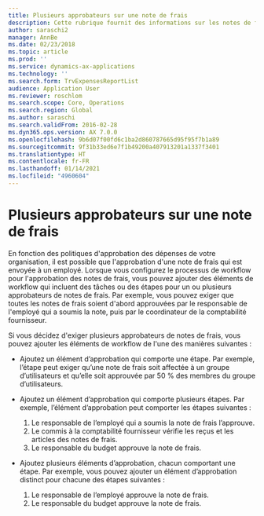 ```yaml
---
title: Plusieurs approbateurs sur une note de frais
description: Cette rubrique fournit des informations sur les notes de frais qui nécessitent l'approbation de plusieurs personnes.
author: saraschi2
manager: AnnBe
ms.date: 02/23/2018
ms.topic: article
ms.prod: ''
ms.service: dynamics-ax-applications
ms.technology: ''
ms.search.form: TrvExpensesReportList
audience: Application User
ms.reviewer: roschlom
ms.search.scope: Core, Operations
ms.search.region: Global
ms.author: saraschi
ms.search.validFrom: 2016-02-28
ms.dyn365.ops.version: AX 7.0.0
ms.openlocfilehash: 9b6d07f00fd6c1ba2d860787665d95f95f7b1a89
ms.sourcegitcommit: 9f31b33ed6e7f1b49200a407913201a1337f3401
ms.translationtype: HT
ms.contentlocale: fr-FR
ms.lasthandoff: 01/14/2021
ms.locfileid: "4960604"
---
```

# <a name="multiple-approvers-on-an-expense-report"></a>Plusieurs approbateurs sur une note de frais

En fonction des politiques d'approbation des dépenses de votre organisation, il est possible que l'approbation d'une note de frais qui est envoyée à un employé. Lorsque vous configurez le processus de workflow pour l'approbation des notes de frais, vous pouvez ajouter des éléments de workflow qui incluent des tâches ou des étapes pour un ou plusieurs approbateurs de notes de frais. Par exemple, vous pouvez exiger que toutes les notes de frais soient d'abord approuvées par le responsable de l'employé qui a soumis la note, puis par le coordinateur de la comptabilité fournisseur.

Si vous décidez d'exiger plusieurs approbateurs de notes de frais, vous pouvez ajouter les éléments de workflow de l'une des manières suivantes :

- Ajoutez un élément d’approbation qui comporte une étape. Par exemple, l’étape peut exiger qu’une note de frais soit affectée à un groupe d’utilisateurs et qu’elle soit approuvée par 50 % des membres du groupe d’utilisateurs.
- Ajoutez un élément d’approbation qui comporte plusieurs étapes. Par exemple, l’élément d’approbation peut comporter les étapes suivantes :

    1. Le responsable de l’employé qui a soumis la note de frais l’approuve.
    2. Le commis à la comptabilité fournisseur vérifie les reçus et les articles des notes de frais.
    3. Le responsable du budget approuve la note de frais.

- Ajoutez plusieurs éléments d’approbation, chacun comportant une étape. Par exemple, vous pouvez ajouter un élément d’approbation distinct pour chacune des étapes suivantes :

    1. Le responsable de l’employé approuve la note de frais.
    2. Le responsable du budget approuve la note de frais.

